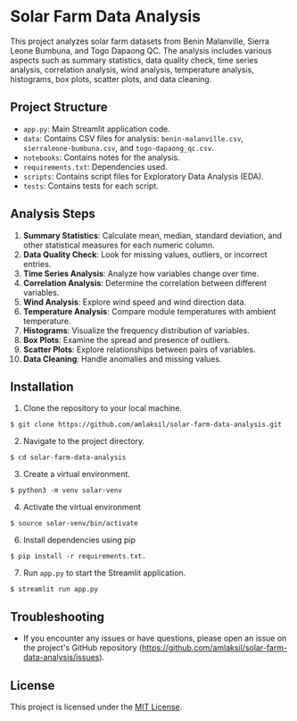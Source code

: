 # Solar Farm Data Analysis

This project analyzes solar farm datasets from Benin Malanville, Sierra Leone Bumbuna, and Togo Dapaong QC. The analysis includes various aspects such as summary statistics, data quality check, time series analysis, correlation analysis, wind analysis, temperature analysis, histograms, box plots, scatter plots, and data cleaning.

## Project Structure

- `app.py`: Main Streamlit application code.
- `data`: Contains CSV files for analysis: `benin-malanville.csv`, `sierraleone-bumbuna.csv`, and `togo-dapaong_qc.csv`.
- `notebooks`: Contains notes for the analysis.
- `requirements.txt`: Dependencies used.
- `scripts`: Contains script files for Exploratory Data Analysis (EDA).
- `tests`: Contains tests for each script.

## Analysis Steps

1. **Summary Statistics**: Calculate mean, median, standard deviation, and other statistical measures for each numeric column.
2. **Data Quality Check**: Look for missing values, outliers, or incorrect entries.
3. **Time Series Analysis**: Analyze how variables change over time.
4. **Correlation Analysis**: Determine the correlation between different variables.
5. **Wind Analysis**: Explore wind speed and wind direction data.
6. **Temperature Analysis**: Compare module temperatures with ambient temperature.
7. **Histograms**: Visualize the frequency distribution of variables.
8. **Box Plots**: Examine the spread and presence of outliers.
9. **Scatter Plots**: Explore relationships between pairs of variables.
10. **Data Cleaning**: Handle anomalies and missing values.

## Installation

1. Clone the repository to your local machine.
```
$ git clone https://github.com/amlaksil/solar-farm-data-analysis.git
```
2. Navigate to the project directory.
```
$ cd solar-farm-data-analysis
```
3. Create a virtual environment.
```
$ python3 -m venv solar-venv
```
4. Activate the virtual environment
```
$ source solar-venv/bin/activate
```
6. Install dependencies using pip
```
$ pip install -r requirements.txt.
```
7. Run `app.py` to start the Streamlit application.
```
$ streamlit run app.py
```

## Troubleshooting

- If you encounter any issues or have questions, please open an issue on the project's GitHub repository (https://github.com/amlaksil/solar-farm-data-analysis/issues).

## License

This project is licensed under the [MIT License](https://mit-license.org/amlaksil).
